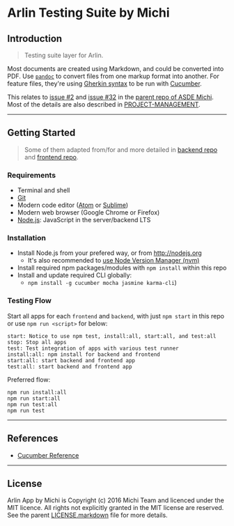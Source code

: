 Arlin Testing Suite by Michi
============================

Introduction
------------

> Testing suite layer for Arlin.

Most documents are created using Markdown, and could be converted into PDF. Use [`pandoc`](http://johnmacfarlane.net/pandoc) to convert files from one markup format into another. For feature files, they're using [Gherkin syntax](https://github.com/cucumber/cucumber/wiki/Gherkin) to be run with [Cucumber](https://cucumber.io).

This relates to [issue #2](https://github.com/gunadarma-academy/asde-michi/issues/2) and [issue #32](https://github.com/gunadarma-academy/asde-michi/issues/32) in the [parent repo of ASDE Michi](https://github.com/gunadarma-academy/asde-michi). Most of the details are also described in [PROJECT-MANAGEMENT](https://github.com/gunadarma-academy/asde-michi/blob/master/docs/project-management.markdown).

*  *  *  *  *  *  *  *  *  *  *  *  *  *  *  *  *  *  *  *

Getting Started
---------------

> Some of them adapted from/for and more detailed in [backend repo](http://github.com/gunadarma-academy/asde-michi-backend) and [frontend repo](http://github.com/gunadarma-academy/asde-michi-frontend).

### Requirements

+ Terminal and shell
+ [Git](http://git-scm.com)
+ Modern code editor ([Atom](https://atom.io) or [Sublime](https://sublimetext.com))
+ Modern web browser (Google Chrome or Firefox)
+ [Node.js](http://nodejs.org): JavaScript in the server/backend LTS

### Installation

+ Install Node.js from your prefered way, or from <http://nodejs.org>
  + It's also recommended to [use Node Version Manager (nvm)](https://github.com/creationix/nvm)
+ Install required npm packages/modules with `npm install` within this repo
+ Install and update required CLI globally:
  + `npm install -g cucumber mocha jasmine karma-cli`)

### Testing Flow

Start all apps for each `frontend` and `backend`, with just `npm start` in this repo or use `npm run <script>` for below:

```
start: Notice to use npm test, install:all, start:all, and test:all
stop: Stop all apps
test: Test integration of apps with various test runner
install:all: npm install for backend and frontend
start:all: start backend and frontend app
test:all: start backend and frontend app
```

Preferred flow:

```
npm run install:all
npm run start:all
npm run test:all
npm run test
```

*  *  *  *  *  *  *  *  *  *  *  *  *  *  *  *  *  *  *  *

References
----------

+ [Cucumber Reference](https://cucumber.io/docs/reference)

*  *  *  *  *  *  *  *  *  *  *  *  *  *  *  *  *  *  *  *

License
-------

Arlin App by Michi is Copyright (c) 2016 Michi Team and licenced under the MIT licence. All rights not explicitly granted in the MIT license are reserved. See the parent [LICENSE.markdown](https://github.com/gunadarma-academy/asde-michi/blob/master/LICENSE.markdown) file for more details.
